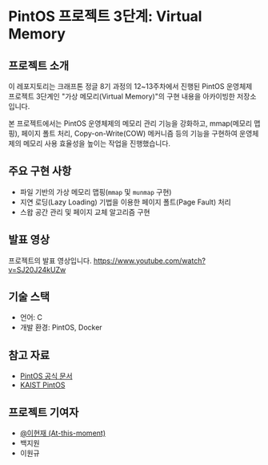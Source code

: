 # PintOS 프로젝트 3단계: Virtual Memory

## 프로젝트 소개

이 레포지토리는 크래프톤 정글 8기 과정의 12\~13주차에서 진행된 PintOS 운영체제 프로젝트 3단계인 "가상 메모리(Virtual Memory)"의 구현 내용을 아카이빙한 저장소입니다.

본 프로젝트에서는 PintOS 운영체제의 메모리 관리 기능을 강화하고, mmap(메모리 맵핑), 페이지 폴트 처리, Copy-on-Write(COW) 메커니즘 등의 기능을 구현하여 운영체제의 메모리 사용 효율성을 높이는 작업을 진행했습니다.

## 주요 구현 사항

* 파일 기반의 가상 메모리 맵핑(`mmap` 및 `munmap` 구현)
* 지연 로딩(Lazy Loading) 기법을 이용한 페이지 폴트(Page Fault) 처리
* 스왑 공간 관리 및 페이지 교체 알고리즘 구현

## 발표 영상

프로젝트의 발표 영상입니다.
https://www.youtube.com/watch?v=SJ20J24kUZw

## 기술 스택

* 언어: C
* 개발 환경: PintOS, Docker

## 참고 자료

* [PintOS 공식 문서](https://web.stanford.edu/class/cs140/projects/pintos/pintos_1.html)
* [KAIST PintOS](https://github.com/kaist-cp/kaist-cp-cs330-pintos)

## 프로젝트 기여자

* [@이현재 (At-this-moment)](https://github.com/At-this-moment)
* 백지원
* 이원규
